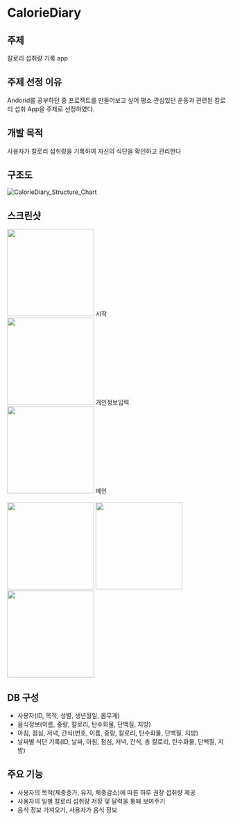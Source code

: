 # CalorieDiary
## 주제

칼로리 섭취량 기록 app

## 주제 선정 이유

Andorid를 공부하던 중 프로젝트를 만들어보고 싶어 평소 관심있던 운동과 관련된 칼로리 섭취 App을 주제로 선정하였다. 

## 개발 목적

사용자가 칼로리 섭취량을 기록하여 자신의 식단을 확인하고 관리한다

## 구조도

![CalorieDiary_Structure_Chart](https://user-images.githubusercontent.com/39545165/58540269-fc56ca00-8233-11e9-9ef3-7eaec93c4e25.jpg)

## 스크린샷

<div>
  <div>
    <img width="200" src="https://user-images.githubusercontent.com/39545165/58540556-91f25980-8234-11e9-9ed8-161c30db8793.png">
    시작
  </div>
  <div>
    <img width="200" src="https://user-images.githubusercontent.com/39545165/58540557-91f25980-8234-11e9-8e2b-cb2c66ac8321.png">
    개인정보입력
  </div>
  <div>
    <img width="200" src="https://user-images.githubusercontent.com/39545165/58540559-91f25980-8234-11e9-9315-462f1f27f8a6.png">
    메인
  </div>
</div>
<br>
<div>
  <img width="200" src="https://user-images.githubusercontent.com/39545165/58540560-928af000-8234-11e9-9dae-d7085bb84b2b.png">
  <img width="200" src="https://user-images.githubusercontent.com/39545165/58540561-928af000-8234-11e9-9efc-80f6d853895a.png">
  <img width="200" src="https://user-images.githubusercontent.com/39545165/58540562-928af000-8234-11e9-99bd-9fdf03d6453d.png">
</div>

## DB 구성

- 사용자(ID, 목적, 성별, 생년월일, 몸무게)
- 음식정보(이름, 중량, 칼로리, 탄수화물, 단백질, 지방)
- 아침, 점심, 저녁, 간식(번호, 이름, 중량, 칼로리, 탄수화물, 단백질, 지방)
- 날짜별 식단 기록(ID, 날짜, 아침, 점심, 저녁, 간식, 총 칼로리, 탄수화물, 단백질, 지방)

## 주요 기능

- 사용자의 목적(체중증가, 유지, 체중감소)에 따른 하루 권장 섭취량 제공
- 사용자의 일별 칼로리 섭취량 저장 및 달력을 통해 보여주기
- 음식 정보 가져오기, 사용자가 음식 정보 
